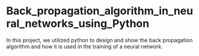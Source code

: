 # Back_propagation_algorithm_in_neural_networks_using_Python
In this project, we utilized python to design and show the back propagation algorithm and how it is used in the training of a neural network. 
